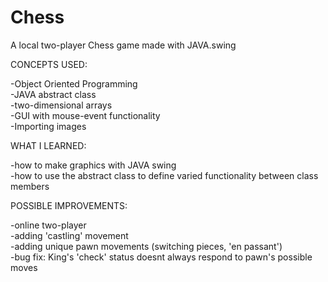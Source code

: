 # Chess
 A local two-player Chess game made with JAVA.swing

CONCEPTS USED:              

-Object Oriented Programming           
-JAVA abstract class                
-two-dimensional arrays    
-GUI with mouse-event functionality             
-Importing images

WHAT I LEARNED:

-how to make graphics with JAVA swing                     
-how to use the abstract class to define varied functionality between class members

POSSIBLE IMPROVEMENTS:

-online two-player               
-adding 'castling' movement                 
-adding unique pawn movements (switching pieces, 'en passant')            
-bug fix: King's 'check' status doesnt always respond to pawn's possible moves 
 

